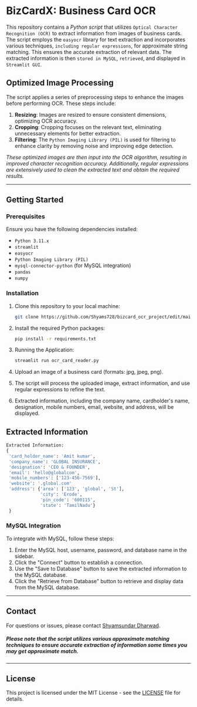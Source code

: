 # BizCardX: Business Card OCR

This repository contains a _Python script_ that utilizes `Optical Character Recognition (OCR)` to extract information from images of business cards. The script employs the `easyocr` library for text extraction and incorporates various techniques, `including regular expressions`, for approximate string matching. This ensures the accurate extraction of relevant data. The extracted information is then `stored in MySQL`, `retrieved`, and displayed in `Streamlit GUI`.

## Optimized Image Processing

The script applies a series of preprocessing steps to enhance the images before performing OCR. These steps include:

1. **Resizing**: Images are resized to ensure consistent dimensions, optimizing OCR accuracy.
2. **Cropping**: Cropping focuses on the relevant text, eliminating unnecessary elements for better extraction.
3. **Filtering**: The `Python Imaging Library (PIL)` is used for filtering to enhance clarity by removing noise and improving edge detection.

_These optimized images are then input into the OCR algorithm, resulting in improved character recognition accuracy. Additionally, regular expressions are extensively used to clean the extracted text and obtain the required results._

---

## Getting Started

### Prerequisites

Ensure you have the following dependencies installed:

- `Python 3.11.x`
- `streamlit`
- `easyocr`
- `Python Imaging Library (PIL)`
- `mysql-connector-python` (for MySQL integration)
- `pandas`
- `numpy`

### Installation

1. Clone this repository to your local machine:

   ```bash
   git clone https://github.com/Shyams728/bizcard_ocr_project/edit/main.git
   ```

2. Install the required Python packages:

   ```bash
   pip install -r requirements.txt
   ```
5. Running the Application:

   ```bash
   streamlit run ocr_card_reader.py
   ```


1. Upload an image of a business card (formats: jpg, jpeg, png).
2. The script will process the uploaded image, extract information, and use regular expressions to refine the text.
3. Extracted information, including the company name, cardholder's name, designation, mobile numbers, email, website, and address, will be displayed.

## Extracted Information
```python
Extracted Information: 
{
 'card_holder_name': 'Amit kumar',
 'company_name': 'GLOBAL INSURANCE',
 'designation': 'CEO & FOUNDER',
 'email': 'hello@globalcom',
 'mobile_numbers': ['123-456-7569'],
 'website': '.global.com'
 'address': {'area': ['123', 'global', 'St'],
             'city': 'Erode',
             'pin_code': '600115',
             'state': 'TamilNadu'}
 }
```

### MySQL Integration

To integrate with MySQL, follow these steps:

1. Enter the MySQL host, username, password, and database name in the sidebar.
2. Click the "Connect" button to establish a connection.
3. Use the "Save to Database" button to save the extracted information to the MySQL database.
4. Click the "Retrieve from Database" button to retrieve and display data from the MySQL database.

---

## Contact

For questions or issues, please contact [Shyamsundar Dharwad](mailto:shyamsundardharwad@gmail.com).

##### Please note that the script utilizes various approximate matching techniques to ensure accurate extraction of information some times you may get approximate match.
---
## License

This project is licensed under the MIT License - see the [LICENSE](LICENSE) file for details.

